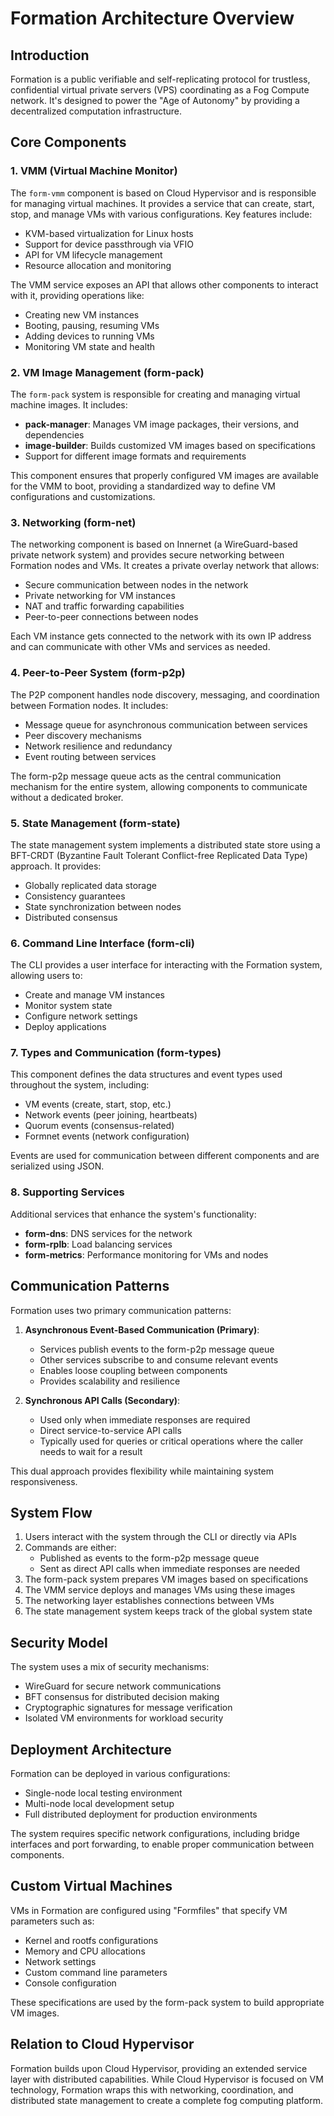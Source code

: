 # Formation Architecture Overview

## Introduction

Formation is a public verifiable and self-replicating protocol for trustless, confidential virtual private servers (VPS) coordinating as a Fog Compute network. It's designed to power the "Age of Autonomy" by providing a decentralized computation infrastructure.

## Core Components

### 1. VMM (Virtual Machine Monitor)

The `form-vmm` component is based on Cloud Hypervisor and is responsible for managing virtual machines. It provides a service that can create, start, stop, and manage VMs with various configurations. Key features include:

- KVM-based virtualization for Linux hosts
- Support for device passthrough via VFIO
- API for VM lifecycle management
- Resource allocation and monitoring

The VMM service exposes an API that allows other components to interact with it, providing operations like:
- Creating new VM instances
- Booting, pausing, resuming VMs
- Adding devices to running VMs
- Monitoring VM state and health

### 2. VM Image Management (form-pack)

The `form-pack` system is responsible for creating and managing virtual machine images. It includes:

- **pack-manager**: Manages VM image packages, their versions, and dependencies
- **image-builder**: Builds customized VM images based on specifications
- Support for different image formats and requirements

This component ensures that properly configured VM images are available for the VMM to boot, providing a standardized way to define VM configurations and customizations.

### 3. Networking (form-net)

The networking component is based on Innernet (a WireGuard-based private network system) and provides secure networking between Formation nodes and VMs. It creates a private overlay network that allows:

- Secure communication between nodes in the network
- Private networking for VM instances
- NAT and traffic forwarding capabilities
- Peer-to-peer connections between nodes

Each VM instance gets connected to the network with its own IP address and can communicate with other VMs and services as needed.

### 4. Peer-to-Peer System (form-p2p)

The P2P component handles node discovery, messaging, and coordination between Formation nodes. It includes:

- Message queue for asynchronous communication between services
- Peer discovery mechanisms
- Network resilience and redundancy
- Event routing between services

The form-p2p message queue acts as the central communication mechanism for the entire system, allowing components to communicate without a dedicated broker.

### 5. State Management (form-state)

The state management system implements a distributed state store using a BFT-CRDT (Byzantine Fault Tolerant Conflict-free Replicated Data Type) approach. It provides:

- Globally replicated data storage
- Consistency guarantees
- State synchronization between nodes
- Distributed consensus

### 6. Command Line Interface (form-cli)

The CLI provides a user interface for interacting with the Formation system, allowing users to:

- Create and manage VM instances
- Monitor system state
- Configure network settings
- Deploy applications

### 7. Types and Communication (form-types)

This component defines the data structures and event types used throughout the system, including:

- VM events (create, start, stop, etc.)
- Network events (peer joining, heartbeats)
- Quorum events (consensus-related)
- Formnet events (network configuration)

Events are used for communication between different components and are serialized using JSON.

### 8. Supporting Services

Additional services that enhance the system's functionality:
- **form-dns**: DNS services for the network
- **form-rplb**: Load balancing services
- **form-metrics**: Performance monitoring for VMs and nodes

## Communication Patterns

Formation uses two primary communication patterns:

1. **Asynchronous Event-Based Communication (Primary)**:
   - Services publish events to the form-p2p message queue
   - Other services subscribe to and consume relevant events
   - Enables loose coupling between components
   - Provides scalability and resilience

2. **Synchronous API Calls (Secondary)**:
   - Used only when immediate responses are required
   - Direct service-to-service API calls
   - Typically used for queries or critical operations where the caller needs to wait for a result

This dual approach provides flexibility while maintaining system responsiveness.

## System Flow

1. Users interact with the system through the CLI or directly via APIs
2. Commands are either:
   - Published as events to the form-p2p message queue
   - Sent as direct API calls when immediate responses are needed
3. The form-pack system prepares VM images based on specifications
4. The VMM service deploys and manages VMs using these images
5. The networking layer establishes connections between VMs
6. The state management system keeps track of the global system state

## Security Model

The system uses a mix of security mechanisms:

- WireGuard for secure network communications
- BFT consensus for distributed decision making
- Cryptographic signatures for message verification
- Isolated VM environments for workload security

## Deployment Architecture

Formation can be deployed in various configurations:

- Single-node local testing environment
- Multi-node local development setup
- Full distributed deployment for production environments

The system requires specific network configurations, including bridge interfaces and port forwarding, to enable proper communication between components.

## Custom Virtual Machines

VMs in Formation are configured using "Formfiles" that specify VM parameters such as:

- Kernel and rootfs configurations
- Memory and CPU allocations
- Network settings
- Custom command line parameters
- Console configuration

These specifications are used by the form-pack system to build appropriate VM images.

## Relation to Cloud Hypervisor

Formation builds upon Cloud Hypervisor, providing an extended service layer with distributed capabilities. While Cloud Hypervisor is focused on VM technology, Formation wraps this with networking, coordination, and distributed state management to create a complete fog computing platform. 